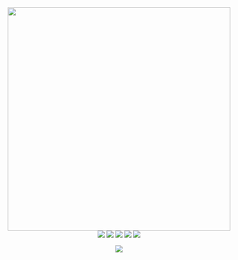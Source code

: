 <div align="center">
<img width="500" src="https://s3.amazonaws.com/shecodesio-production/uploads/files/000/061/627/original/68747470733a2f2f73332e616d617a6f6e6177732e636f6d2f736865636f646573696f2d70726f64756374696f6e2f75706c6f6164732f66696c65732f3030302f3033392f3132322f6f726967696e616c2f53637265656e5f53686f745f-removebg-pr.png?1672983524" />
</div>
<div align="center">
<img src="https://img.shields.io/badge/javascript%20-%23323330.svg?&style=for-the-badge&logo=javascript&logoColor=%23F7DF1E"/> <img src="https://img.shields.io/badge/html5%20-%23E34F26.svg?&style=for-the-badge&logo=html5&logoColor=white"/> <img src="https://img.shields.io/badge/css3%20-%231572B6.svg?&style=for-the-badge&logo=css3&logoColor=white"/> <img src="https://img.shields.io/badge/git%20-%23F05033.svg?&style=for-the-badge&logo=git&logoColor=white"/> <img src="https://img.shields.io/badge/C%23-239120?style=for-the-badge&logo=c-sharp&logoColor=white"/></p> <img src="https://img.shields.io/badge/React-20232A?style=for-the-badge&logo=react&logoColor=61DAFB"/></p>
<!--
**weijwang18/weijwang18** is a ✨ _special_ ✨ repository because its `README.md` (this file) appears on your GitHub profile.

Here are some ideas to get you started:

- 🔭 I’m currently working on ...
- 🌱 I’m currently learning ...
- 👯 I’m looking to collaborate on ...
- 🤔 I’m looking for help with ...
- 💬 Ask me about ...
- 📫 How to reach me: ...
- 😄 Pronouns: ...
- ⚡ Fun fact: ...
-->
